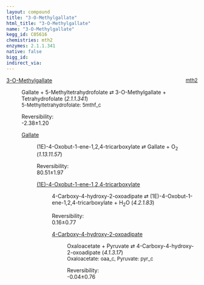 ```yaml
---
layout: compound
title: "3-O-Methylgallate"
html_title: "3-O-Methylgallate"
name: "3-O-Methylgallate"
kegg_id: C05616
chemistries: mth2
enzymes: 2.1.1.341
native: false
bigg_id:
indirect_via:
---
```

<dl><dt class='rs-product'><a href='{{ site.url }}{{ site.baseurl }}/compounds/C05616' class='link-dark' data-bs-toggle='tooltip' data-bs-html='true' data-bs-title='KEGG: C05616'>3-O-Methylgallate</a><span style='float: right; max-width: 40%'><a href='{{ site.url }}{{ site.baseurl }}/chemistries/mth2' class='link-dark opacity-50' style='font-size: small; word-wrap: anywhere;'>mth2</a></span></dt><dd><p>Gallate + 5-Methyltetrahydrofolate &#8644; 3-O-Methylgallate + Tetrahydrofolate (<i>2.1.1.341</i>)<br /><span style='font-size: small;'><span data-bs-toggle='tooltip' data-bs-html='true' data-bs-title='KEGG: C00440'>5-Methyltetrahydrofolate</span>: 5mthf_c</span><br /><div class="reversibility_info">Reversibility: <div class="progress" style="flex-direction: row-reverse;"><div class="progress-bar bg-success" role="progressbar" style="width: 23.77%" aria-valuenow="-2.376556643554227" aria-valuemin="0" aria-valuemax="10"></div><div class="progress-bar bg-warning" role="progressbar" style="width: 11.96%" aria-valuenow="-2.376556643554227" aria-valuemin="0" aria-valuemax="10"></div></div><span>-2.38&plusmn;1.20</span><div class="progress"><div class="progress-bar bg-danger" role="progressbar" style="width: 0%" aria-valuenow="-2.376556643554227" aria-valuemin="0" aria-valuemax="10"></div></div></div></p><dl><dt><a href='{{ site.url }}{{ site.baseurl }}/compounds/C01424' class='link-dark' data-bs-toggle='tooltip' data-bs-html='true' data-bs-title='KEGG: C01424'>Gallate</a><span style='float: right; max-width: 40%'><a href='{{ site.url }}{{ site.baseurl }}/chemistries/None' class='link-dark opacity-50' style='font-size: small; word-wrap: anywhere;'></a></span></dt><dd><p>(1E)-4-Oxobut-1-ene-1,2,4-tricarboxylate &#8644; Gallate + O<sub>2</sub> (<i>1.13.11.57</i>)<br /><div class="reversibility_info">Reversibility: <div class="progress"><div class="progress-bar bg-success" role="progressbar" style="width: 0%" aria-valuenow="0" aria-valuemin="0" aria-valuemax="100"></div></div><span>80.51&plusmn;1.97</span><div class="progress"><div class="progress-bar bg-danger" role="progressbar" style="width: 805.08%" aria-valuenow="80.50799785247632" aria-valuemin="0" aria-valuemax="10"></div></div></div></p><dl><dt><a href='{{ site.url }}{{ site.baseurl }}/compounds/C04434' class='link-dark' data-bs-toggle='tooltip' data-bs-html='true' data-bs-title='KEGG: C04434'>(1E)-4-Oxobut-1-ene-1,2,4-tricarboxylate</a><span style='float: right; max-width: 40%'><a href='{{ site.url }}{{ site.baseurl }}/chemistries/None' class='link-dark opacity-50' style='font-size: small; word-wrap: anywhere;'></a></span></dt><dd><p>4-Carboxy-4-hydroxy-2-oxoadipate &#8644; (1E)-4-Oxobut-1-ene-1,2,4-tricarboxylate + H<sub>2</sub>O (<i>4.2.1.83</i>)<br /><div class="reversibility_info">Reversibility: <div class="progress"><div class="progress-bar bg-success" role="progressbar" style="width: 0%" aria-valuenow="0" aria-valuemin="0" aria-valuemax="100"></div></div><span>0.16&plusmn;0.77</span><div class="progress"><div class="progress-bar bg-danger" role="progressbar" style="width: 1.62%" aria-valuenow="0.16156512177887322" aria-valuemin="0" aria-valuemax="10"></div><div class="progress-bar bg-warning" role="progressbar" style="width: 7.70%" aria-valuenow="0.16156512177887322" aria-valuemin="0" aria-valuemax="10"></div></div></div></p><dl><dt><a href='{{ site.url }}{{ site.baseurl }}/compounds/C04115' class='link-dark' data-bs-toggle='tooltip' data-bs-html='true' data-bs-title='KEGG: C04115'>4-Carboxy-4-hydroxy-2-oxoadipate</a><span style='float: right; max-width: 40%'><a href='{{ site.url }}{{ site.baseurl }}/chemistries/None' class='link-dark opacity-50' style='font-size: small; word-wrap: anywhere;'></a></span></dt><dd><p>Oxaloacetate + Pyruvate &#8644; 4-Carboxy-4-hydroxy-2-oxoadipate (<i>4.1.3.17</i>)<br /><span style='font-size: small;'><span data-bs-toggle='tooltip' data-bs-html='true' data-bs-title='KEGG: C00036'>Oxaloacetate</span>: oaa_c, <span data-bs-toggle='tooltip' data-bs-html='true' data-bs-title='KEGG: C00022'>Pyruvate</span>: pyr_c</span><br /><div class="reversibility_info">Reversibility: <div class="progress" style="flex-direction: row-reverse;"><div class="progress-bar bg-success" role="progressbar" style="width: 0.35%" aria-valuenow="-0.03548514034053851" aria-valuemin="0" aria-valuemax="10"></div><div class="progress-bar bg-warning" role="progressbar" style="width: 7.56%" aria-valuenow="-0.03548514034053851" aria-valuemin="0" aria-valuemax="10"></div></div><span>-0.04&plusmn;0.76</span><div class="progress"><div class="progress-bar bg-danger" role="progressbar" style="width: 0%" aria-valuenow="-0.03548514034053851" aria-valuemin="0" aria-valuemax="10"></div></div></div></p><dl></dl></dd></dl></dd></dl></dd></dl></dd></dl>